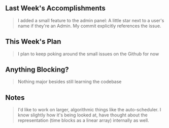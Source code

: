 ## Last Week's Accomplishments

> I added a small feature to the admin panel: A little star next to a user's name if they're an Admin. My commit explicitly references the issue.

## This Week's Plan

> I plan to keep poking around the small issues on the Github for now

## Anything Blocking?

> Nothing major besides still learning the codebase

## Notes

> I'd like to work on larger, algorithmic things like the auto-scheduler. I know slightly how it's being looked at, have thought about the representation (time blocks as a linear array) internally as well.

